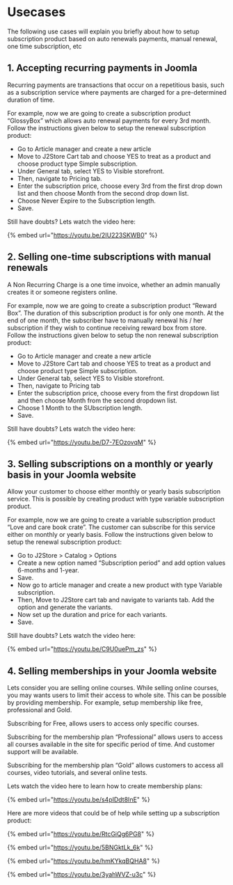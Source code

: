 # Usecases

The following use cases will explain you briefly about how to setup subscription product based on auto renewals payments, manual renewal, one time subscription, etc

## 1. Accepting recurring payments in Joomla <a href="#1-accepting-recurring-payments-in-joomla" id="1-accepting-recurring-payments-in-joomla"></a>

Recurring payments are transactions that occur on a repetitious basis, such as a subscription service where payments are charged for a pre-determined duration of time.

For example, now we are going to create a subscription product “GlossyBox” which allows auto renewal payments for every 3rd month. Follow the instructions given below to setup the renewal subscription product:

* Go to Article manager and create a new article
* Move to J2Store Cart tab and choose YES to treat as a product and choose product type Simple subscription.
* Under General tab, select YES to Visible storefront.
* Then, navigate to Pricing tab.
* Enter the subscription price, choose every 3rd from the first drop down list and then choose Month from the second drop down list.
* Choose Never Expire to the Subscription length.
* Save.

Still have doubts? Lets watch the video here:

{% embed url="https://youtu.be/2IU223SKWB0" %}



## 2. Selling one-time subscriptions with manual renewals <a href="#2-selling-one-time-subscriptions-with-manual-renewals" id="2-selling-one-time-subscriptions-with-manual-renewals"></a>

A Non Recurring Charge is a one time invoice, whether an admin manually creates it or someone registers online.

For example, now we are going to create a subscription product “Reward Box”. The duration of this subscription product is for only one month. At the end of one month, the subscriber have to manually renewal his / her subscription if they wish to continue receiving reward box from store. Follow the instructions given below to setup the non renewal subscription product:

* Go to Article manager and create a new article
* Move to J2Store Cart tab and choose YES to treat as a product and choose product type Simple subscription.
* Under General tab, select YES to Visible storefront.
* Then, navigate to Pricing tab
* Enter the subscription price, choose every from the first dropdown list and then choose Month from the second dropdown list.
* Choose 1 Month to the SUbscription length.
* Save.

Still have doubts? Lets watch the video here:

{% embed url="https://youtu.be/D7-7EOzovqM" %}



## 3. Selling subscriptions on a monthly or yearly basis in your Joomla website <a href="#3-selling-subscriptions-on-a-monthly-or-yearly-basis-in-your-joomla-website" id="3-selling-subscriptions-on-a-monthly-or-yearly-basis-in-your-joomla-website"></a>

Allow your customer to choose either monthly or yearly basis subscription service. This is possible by creating product with type variable subscription product.

For example, now we are going to create a variable subscription product “Love and care book crate”. The customer can subscribe for this service either on monthly or yearly basis. Follow the instructions given below to setup the renewal subscription product:

* Go to J2Store > Catalog > Options
* Create a new option named “Subscription period” and add option values 6-months and 1-year.
* Save.
* Now go to article manager and create a new product with type Variable subscription.
* Then, Move to J2Store cart tab and navigate to variants tab. Add the option and generate the variants.
* Now set up the duration and price for each variants.
* Save.

Still have doubts? Lets watch the video here:

{% embed url="https://youtu.be/C9U0uePm_zs" %}



## 4. Selling memberships in your Joomla website <a href="#4-selling-memberships-in-your-joomla-website" id="4-selling-memberships-in-your-joomla-website"></a>

Lets consider you are selling online courses. While selling online courses, you may wants users to limit their access to whole site. This can be possible by providing membership. For example, setup membership like free, professional and Gold.

Subscribing for Free, allows users to access only specific courses.

Subscribing for the membership plan “Professional” allows users to access all courses available in the site for specific period of time. And customer support will be available.

Subscribing for the membership plan “Gold” allows customers to access all courses, video tutorials, and several online tests.

Lets watch the video here to learn how to create membership plans:

{% embed url="https://youtu.be/s4pIDdt8InE" %}



&#x20;Here are more videos that could be of help while setting up a subscription product:

{% embed url="https://youtu.be/RtcGiQg6PG8" %}

{% embed url="https://youtu.be/5BNGktLk_6k" %}



{% embed url="https://youtu.be/hmKYkqBQHA8" %}

{% embed url="https://youtu.be/3yahWVZ-u3c" %}



